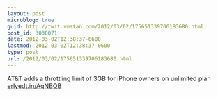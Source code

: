 ```yaml
---
layout: post
microblog: true
guid: http://twit.vmstan.com/2012/03/02/175651339706183680.html
post_id: 3038071
date: 2012-03-02T12:38:37-0600
lastmod: 2012-03-02T12:38:37-0600
type: post
url: /2012/03/02/175651339706183680.html
---
```

AT&T adds a throttling limit of 3GB for iPhone owners on unlimited plan <a href="http://erlyedt.in/AqNBQB">erlyedt.in/AqNBQB</a>

